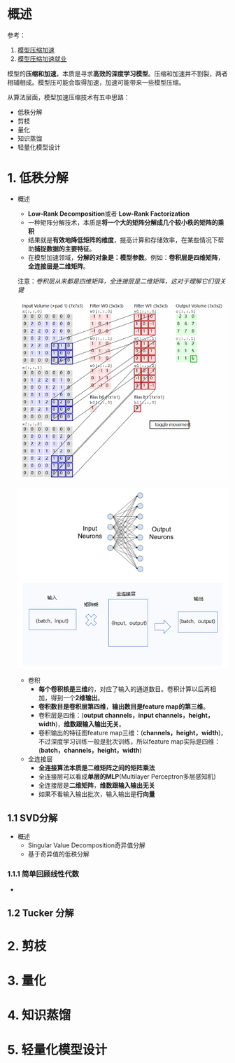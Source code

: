 # 概述

参考：

1. [模型压缩加速](https://www.zhihu.com/question/383341796/answer/1117142111)
2. [模型压缩加速就业](https://www.zhihu.com/question/349948366/answer/2618737660)

模型的**压缩和加速**，本质是寻求**高效的深度学习模型**。压缩和加速并不割裂，两者相辅相成。模型压可能会取得加速，加速可能带来一些模型压缩。

从算法层面，模型加速压缩技术有五中思路：

- 低秩分解
- 剪枝
- 量化
- 知识蒸馏
- 轻量化模型设计

# 1. 低秩分解

- 概述

  - **Low-Rank Decomposition**或者 **Low-Rank Factorization**
  - 一种矩阵分解技术，本质是**将一个大的矩阵分解成几个较小秩的矩阵的乘积**
  - 结果就是**有效地降低矩阵的维度**，提高计算和存储效率，在某些情况下帮助**捕捉数据的主要特征**。
  - 在模型加速领域，**分解的对象是：模型参数**。例如：**卷积层是四维矩阵**，**全连接层是二维矩阵**。

  注意：*卷积层从来都是四维矩阵，全连接层是二维矩阵，这对于理解它们很关键*

  ![cnn过程](..\示例图片\cnn过程.gif)

  ![全连接层](..\示例图片\全连接层.png)

  - 卷积
    - **每个卷积核是三维**的，对应了输入的通道数目。卷积计算以后再相加，得到一个**2维输出**。
    - **卷积数目是卷积层第四维**，**输出数目是feature map的第三维**。
    - 卷积层是四维：(**output channels，input channels，height，width**)，**维数跟输入输出无关**。
    - 卷积输出的特征图feature map三维：(**channels，height，width**)，不过深度学习训练一般是批次训练，所以feature map实际是四维：(**batch，channels，height，width**)
  - 全连接层
    - **全连接算法本质是二维矩阵之间的矩阵乘法**
    - 全连接层可以看成**单层的MLP**(Multilayer Perceptron多层感知机)
    - 全连接层是**二维矩阵**，**维数跟输入输出无关**
    - 如果不看输入输出批次，输入输出是**行向量**

## 1.1 SVD分解

- 概述
  - Singular Value Decomposition奇异值分解
  - 基于奇异值的低秩分解

### 1.1.1 简单回顾线性代数

- 


## 1.2 Tucker 分解

# 2. 剪枝

# 3. 量化

# 4. 知识蒸馏

# 5. 轻量化模型设计